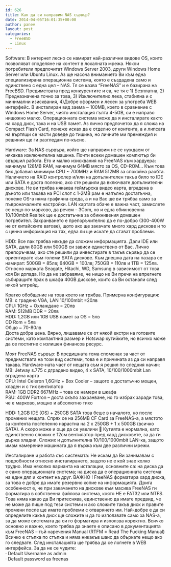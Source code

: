 ```yaml
---
id: 626
title: Как да си направим NAS сървър?
date: 2014-04-05T16:01:35+00:00
author: panev
layout: post
categories:
  - FreeBSD
  - Linux
---
```

Software: В интернет лесно се намират най-различни видове OS, които позволяват споделяне на контент в локалната мрежа. Някои потребители предпочитат Windows Server 2003, други Windows Home Server или Ubuntu Linux. Аз ще насоча вниманието Ви към една специализирана операционна система, която е създадена само и единствено с една цел – NAS. Тя се казва “FreeNAS” и е базирана на FreeBSD. Предимствата пред конкурентите и са, че тя е 1) Безплатна, 2) Предназначена точно за това, 3) Изключително лека, стабилна и с минимални изисквания, 4)Добре оформен и лесен за употреба WEB интерфейс. В инсталиран вид заема ~ 100MB, което в сравнение с Windows Home Server, чиято инсталация гълта 4-5GB, си е направо нищожно малко. Операционната система може да я инсталирате както на хард диск, така и на USB памет. Аз лично предпочетох да я сложа на Compact Flash Card, понеже исках да е отделно от контента, а и липсата на въртящи се части доведе до тишина, но личните ми премеждия и решиния ще ги разгледам по-късно.

Hardware: За NAS сървъра, който ще направим не се нуждаем от някаква изключителна машина. Почти всеки домашен компютър би свършил работа. Ето и малко изисквания на FreeNAS към хардуера: минимум 128MB RAM, минимум 64MB място за OS, CD-ROM… Към това бих добавил минимум CPU ~ 700MHz и RAM 512MB за спокойна раобта. Наличието на RAID контролер и/или на допълнителен такъв било то IDE или SATA е доста полезно, ако сте решили да включвате допълнителни дискове. Не ви трябва някаква геймърска видео карта, вградена в дъното или такава на PCI слот с 1-2MB рам е напълно достатъчна, понеже OS-а няма графична среда, а и на Вас ще ви трябва само за пъвроначалните настройки. LAN картата обаче е важна част, замислете се нещо по-марково, да речем – 3Com, но и една обикновенна 10/100mbit Realtek ще е достатъчна за обикнивения домашен потребител. Захранването е препоръчително да е по-добро (300-400W не от китайските ватове), щото ако ще закачате много хард дискове и то с ценна информация на тях, едва ли ще искате да стават проблеми.

HDD: Все пак трябва някъде да сложим информацията. Дали IDE или SATA, дали 80GB или 500GB си зависи единствено от Вас. Лично препоръчвам, ако сте решили да инвестирате в такъв сървър да се ориентирате към големи SATA дискове. Към днешна дата на пазара се намират: 500GB = 85лв; 640GB = 100лв; 750GB = 110лв и 1TB = 125лв. Относно марката Seagate, Hitachi, WD, Samsung в зависимост от това коя Ви допада. Но да не забравяме, че нищо не Ви пречи на впрегнете събиращите прах в шкафа 40GB дискове, които са Ви останали след някой ъпгрейд.

Кратко обобщение на това което ни трябва. Примерна конфигурация:  
MB: с градено VGA, LAN 10/100mbit =20лв  
CPU: 1GHz + Охлаждане = 20лв  
RAM: 512MB DDR = 20лв  
HDD: 1,2GB или 1GB USB памет за OS = 5лв  
CD Rom = 5лв  
Общо ~ 70-80лв  
Доста добра цена. Вярно, лишаваме се от някой екстри на готовите системи, като компактния размер и Hotswap кутийките, но всичко може да се постигне с излишен финансов ресурс.

Моят FreeNAS сървър: В предишната тема споменах за част от предимствата на този вид системи, това е и причината аз да си направя такава. Hardware-ната част от нещата съм я решил по следния начин:  
MB: Jetway s.775 с дградено видео, 4 x SATA, 10/100/1000mbit Lan вградена карта  
CPU: Intel Celeron 1,6GHz + Box Cooler – защото е достатъчно мощен, хладен и с тих вентилатор  
RAM: 1GB DDR2 667MHz – това се намери в шкафа  
PSU: 400W Fortron – доста скъпо захранване, но го избрах заради това, че е марково, мощно и абсолютно тихо

HDD: 1,2GB IDE (OS) + 250GB SATA това беше в началото, но после промених нещата. Спрях се на 256MB CF Card за FreeNAS-a, а мястото за контента постепенно нарастна на 2 x 250GB + 1 x 500GB (всичко SATA). А скоро може и още да се увеличи 🙂 Кутията е нормална, като единственно сложих е 12см вентилатор пред хард дисковете, за да ги държа хладни. Сложих и допълнителна 10/100/1000mbit LAN-ка, защото имам намерение машината да я вържа към две различни мрежи.

Инсталиране и работа със системата: Не искам да Ви занимавам с подробности относно инсталирането, защото не е кой знае колко трудно. Има няколко варианта на исталации, основните са: на диска да е само операционната система; на диска да е операционната система на един дял и контент на друг. ВАЖНО ! FreeNAS форматира хард диска, за това е добре да имате резервно копие на информацията. Дрига особенност е, че при закачането на дискове към масива FreeNAS ги форматира в собственна файлова система, която НЕ е FAT32 или NTFS. Това няма какво да Ви притеснява, единственно да имате предвид, че не може да пише под тези системи и ако сложите такъв диск и правите промени после ще имате проблеми с отварянето им. Най-добре е да си определите какъв диск ще сложите и да го използвате само за NAS-a, за да може системата да си го форматира и използва коректно. Всичко основно и важно, което трябва да знаете е описано в документацията към FreeNAS – тъй наречения Manual (RTFM = Read The Fucking Manual) Всичко е стъпка по стъпка и няма никакъв шанс да объркате нещо ако го следвате. След инсталацията ще трябва да се логнете в WEB интерфейса. За да не се чудите:  
· Default Username as admin  
· Default password as freenas